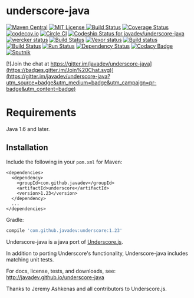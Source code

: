 underscore-java 
===============

[![Maven Central](https://img.shields.io/maven-central/v/com.github.javadev/underscore.svg)](http://search.maven.org/#search%7Cga%7C1%7Cg%3A%22com.github.javadev%22%20AND%20a%3A%22underscore%22)
[![MIT License](http://img.shields.io/badge/license-MIT-green.svg) ](https://github.com/javadev/underscore-java/blob/master/LICENSE.txt)
[![Build Status](https://secure.travis-ci.org/javadev/underscore-java.svg)](https://travis-ci.org/javadev/underscore-java)
[![Coverage Status](https://coveralls.io/repos/javadev/underscore-java/badge.svg?branch=master)](https://coveralls.io/r/javadev/underscore-java)
[![codecov.io](http://codecov.io/github/javadev/underscore-java/coverage.svg?branch=master)](http://codecov.io/github/javadev/underscore-java?branch=master)
[![Circle CI](https://circleci.com/gh/javadev/underscore-java.svg?style=badge)](https://circleci.com/gh/javadev/underscore-java)
[![Codeship Status for javadev/underscore-java](https://codeship.com/projects/c989fef0-f3ab-0132-7ca5-16cf317d1634/status?branch=master)](https://codeship.com/projects/85467)
[![wercker status](https://app.wercker.com/status/d1130226089a5bd54d205e1901cbef3b/s "wercker status")](https://app.wercker.com/project/bykey/d1130226089a5bd54d205e1901cbef3b)
[![Build Status](https://snap-ci.com/javadev/underscore-java/branch/master/build_image)](https://snap-ci.com/javadev/underscore-java/branch/master)
[![Vexor status](https://ci.vexor.io/projects/c425aac1-1b21-4486-ac44-29a97abfb814/status.svg)](https://ci.vexor.io/ui/projects/c425aac1-1b21-4486-ac44-29a97abfb814/builds)
[![Build status](https://ci.appveyor.com/api/projects/status/tx7icv3i08qowv6r?svg=true)](https://ci.appveyor.com/project/javadev/underscore-java)
[![Build Status](https://semaphoreci.com/api/v1/projects/2fc09de1-52a9-4f88-8023-9da1223e64f6/532523/shields_badge.svg)](https://semaphoreci.com/javadev/underscore-java)
[![Run Status](https://api.shippable.com/projects/55def20f1895ca44741030a2/badge?branch=master)](https://app.shippable.com/projects/55def20f1895ca44741030a2)
[![Dependency Status](https://www.versioneye.com/user/projects/55e1462bc6d8f2001d0002ea/badge.svg?style=flat)](https://www.versioneye.com/user/projects/55e1462bc6d8f2001d0002ea)
[![Codacy Badge](https://api.codacy.com/project/badge/Grade/6e30751dc17c452f8524ae7eff474ce1)](https://www.codacy.com/app/javadev75/underscore-java?utm_source=github.com&amp;utm_medium=referral&amp;utm_content=javadev/underscore-java&amp;utm_campaign=Badge_Grade)
[![Sputnik](https://sputnik.ci/conf/badge)](https://sputnik.ci/app#/builds/javadev/underscore-java)

[![Join the chat at https://gitter.im/javadev/underscore-java](https://badges.gitter.im/Join%20Chat.svg)](https://gitter.im/javadev/underscore-java?utm_source=badge&utm_medium=badge&utm_campaign=pr-badge&utm_content=badge)

Requirements
============

Java 1.6 and later.

## Installation

Include the following in your `pom.xml` for Maven:

```
<dependencies>
  <dependency>
    <groupId>com.github.javadev</groupId>
    <artifactId>underscore</artifactId>
    <version>1.23</version>
  </dependency>
  ...
</dependencies>
```

Gradle:

```groovy
compile 'com.github.javadev:underscore:1.23'
```

Underscore-java is a java port of [Underscore.js](http://underscorejs.org/).

In addition to porting Underscore's functionality, Underscore-java includes matching unit tests.

For docs, license, tests, and downloads, see:
http://javadev.github.io/underscore-java

Thanks to Jeremy Ashkenas and all contributors to Underscore.js.
